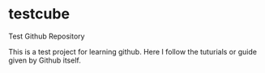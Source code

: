 testcube
========

Test Github Repository

This is a test project for learning github. Here I follow the tuturials or guide given by Github itself.
